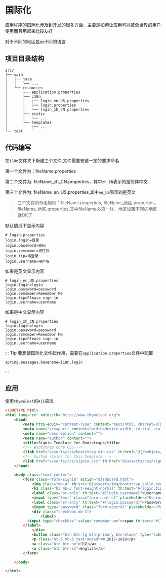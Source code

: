 # 国际化

应用程序的国际化涉及到开发的很多方面，主要是如何让应用可以被全世界的用户使用而且用起来比较友好

对于不同的地区显示不同的语言

## 项目目录结构

```
src/
├── main
│   ├── java
│   │   └── ...
│   └── resources
│       ├── application.properties
│       ├── i18n
│       │   ├── login_en_US.properties
│       │   ├── login.properties
│       │   └── login_zh_CN.properties
│       ├── static
│       │   └── ...
│       └── templates
│           ├── ...
└── test
```

## 代码编写

在`i18n`文件夹下新建三个文件,文件需要安装一定的要求命名

第一个文件为：fileName.properties

第二个文件为: fileName_zh_CN.properties，其中`zh_CN`表示的是简体中文

第三个文件为: fileName_en_US.properties,其中`en_US`表示的是英文

> 三个文件的命名规则：fileName.properties, fileName_地区.properties, fileName_地区.properties,其中fileName必须一样，地区设置不同的地区就OK了

默认情况下显示内容

```properties
# login.properties
login.login=登录
login.password=密码
login.remember=记住我
login.tip=请登录
login.username=用户名
```

如果是英文显示内容

```properties
# login_en_US.properties
login.login=login
login.password=password
login.remember=Remember Me
login.tip=Please sign in
login.username=username
```

如果是中文显示内容

```properties
# login_zh_CN.properties
login.login=login
login.password=password
login.remember=Remember Me
login.tip=Please sign in
login.username=username
```
::: Tip
要想使国际化文件起作用，需要在`application.properties`文件中配置

```properties
spring.messages.basename=i18n.login
```
:::


## 应用

使用`thymeleaf`的`#{}`语法

```html
<!DOCTYPE html>
<html lang="en" xmlns:th="http://www.thymeleaf.org">
	<head>
		<meta http-equiv="Content-Type" content="text/html; charset=UTF-8">
		<meta name="viewport" content="width=device-width, initial-scale=1, shrink-to-fit=no">
		<meta name="description" content="">
		<meta name="author" content="">
		<title>Signin Template for Bootstrap</title>
		<!-- Bootstrap core CSS -->
		<link href="asserts/css/bootstrap.min.css" th:href="@{/webjars/bootstrap/4.3.1/css/bootstrap.css}" rel="stylesheet">
		<!-- Custom styles for this template -->
		<link href="asserts/css/signin.css" th:href="@{asserts/css/signin.css}" rel="stylesheet">
	</head>

	<body class="text-center">
		<form class="form-signin" action="dashboard.html">
			<img class="mb-4" th:src="@{asserts/img/bootstrap-solid.svg}" src="asserts/img/bootstrap-solid.svg" alt="" width="72" height="72">
			<h1 class="h3 mb-3 font-weight-normal" th:text="#{login.tip}">Please sign in</h1>
			<label class="sr-only" th:text="#{login.username}">Username</label>
			<input type="text" class="form-control" placeholder="Username" th:placeholder="#{login.username}" required="" autofocus="">
			<label class="sr-only" th:text="#{login.password}">Password</label>
			<input type="password" class="form-control" placeholder="Password" th:placeholder="#{login.password}" required="">
			<div class="checkbox mb-3">
				<label>
          <input type="checkbox" value="remember-me"><span th:text="#{login.remember}">Remember me</span>
        </label>
			</div>
			<button class="btn btn-lg btn-primary btn-block" type="submit" th:text="#{login.login}">Sign in</button>
			<p class="mt-5 mb-3 text-muted">© 2017-2018</p>
			<a class="btn btn-sm">中文</a>
			<a class="btn btn-sm">English</a>
		</form>

	</body>

</html>
```